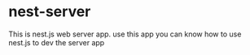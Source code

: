 # nest-server
This is nest.js web server app. use this app you can know how to use nest.js to dev the server app
